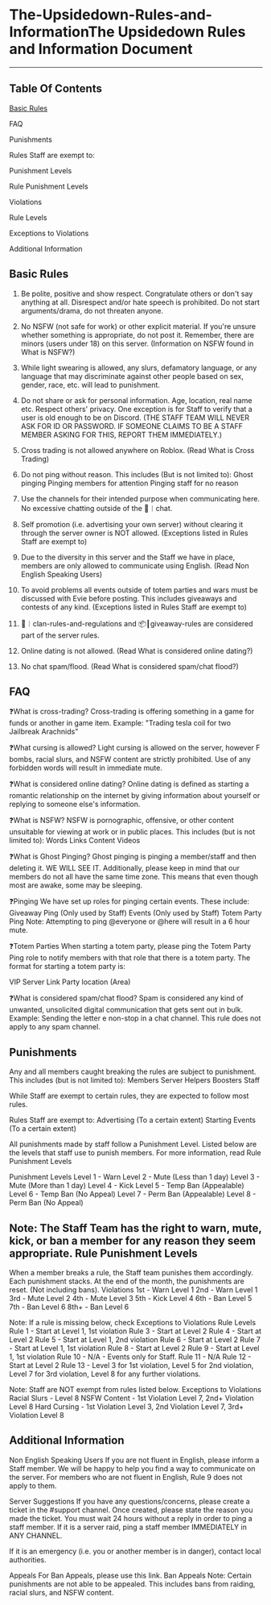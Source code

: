 # The-Upsidedown-Rules-and-InformationThe Upsidedown Rules and Information Document
---------------------------------------------------------------------------------------

## Table Of Contents

[Basic Rules](https://github.com/MrPotatoManLol/The-Upsidedown-Rules-and-Information/blob/main/README.md#basic-rules)

FAQ

Punishments

Rules Staff are exempt to:

Punishment Levels

Rule Punishment Levels

Violations

Rule Levels

Exceptions to Violations

Additional Information

Basic Rules
---------------------------------------------------------------------------------------
1. Be polite, positive and show respect. Congratulate others or don't say anything at all. Disrespect and/or hate speech is prohibited. Do not start arguments/drama, do not threaten anyone. 

2. No NSFW (not safe for work) or other explicit material. If you're unsure whether something is appropriate, do not post it. Remember, there are minors (users under 18) on this server. (Information on NSFW found in What is NSFW?)

3. While light swearing is allowed, any slurs, defamatory language, or any language that may discriminate against other people based on sex, gender, race, etc. will lead to punishment.

4. Do not share or ask for personal information. Age, location, real name etc. Respect others' privacy.  One exception is for Staff to verify that a user is old enough to be on Discord. (THE STAFF TEAM WILL NEVER ASK FOR ID OR PASSWORD. IF SOMEONE CLAIMS TO BE A STAFF MEMBER ASKING FOR THIS, REPORT THEM IMMEDIATELY.)

5. Cross trading is not allowed anywhere on Roblox. (Read What is Cross Trading)

6. Do not ping without reason. This includes (But is not limited to):
Ghost pinging
Pinging members for attention
Pinging staff for no reason

7. Use the channels for their intended purpose when communicating here.  No excessive chatting outside of the ⁠💬︱chat. 

8. Self promotion (i.e. advertising your own server) without clearing it through the server owner is NOT allowed. (Exceptions listed in Rules Staff are exempt to)

9. Due to the diversity in this server and the Staff we have in place, members are only allowed to communicate using English. (Read Non English Speaking Users)

10. To avoid problems all events outside of totem parties and wars must be discussed with Evie before posting. This includes giveaways and contests of any kind. (Exceptions listed in Rules Staff are exempt to)

11. ⁠📃︱clan-rules-and-regulations and ⁠📦┃giveaway-rules are considered part of the server rules.

12. Online dating is not allowed. (Read What is considered online dating?)

13. No chat spam/flood. (Read What is considered spam/chat flood?)

FAQ
---------------------------------------------------------------------------------------
❓What is cross-trading?
Cross-trading is offering something in a game for funds or another in game item. Example: "Trading tesla coil for two Jailbreak Arachnids”

❓What cursing is allowed?
Light cursing is allowed on the server, however F bombs, racial slurs, and NSFW content are strictly prohibited. Use of any forbidden words will result in immediate mute.

❓What is considered online dating?
Online dating is defined as starting a romantic relationship on the internet by giving information about yourself or replying to someone else's information.

❓What is NSFW?
NSFW is pornographic, offensive, or other content unsuitable for viewing at work or in public places. This includes (but is not limited to):
Words
Links
Content
Videos

❓What is Ghost Pinging?
Ghost pinging is pinging a member/staff and then deleting it. WE WILL SEE IT. Additionally, please keep in mind that our members do not all have the same time zone. This means that even though most are awake, some may be sleeping.

❓Pinging
We have set up roles for pinging certain events. These include:
Giveaway Ping (Only used by Staff)
Events (Only used by Staff)
Totem Party Ping
Note: Attempting to ping @everyone or @here will result in a 6 hour mute.

❓Totem Parties
When starting a totem party, please ping the Totem Party Ping role to notify members with that role that there is a totem party. The format for starting a totem party is:

VIP Server Link
Party location (Area)

❓What is considered spam/chat flood?
Spam is considered any kind of unwanted, unsolicited digital communication that gets sent out in bulk.
Example: Sending the letter e non-stop in a chat channel.
This rule does not apply to any spam channel.




Punishments
---------------------------------------------------------------------------------------
Any and all members caught breaking the rules are subject to punishment. This includes (but is not limited to):
Members
Server Helpers
Boosters
Staff

While Staff are exempt to certain rules, they are expected to follow most rules.

Rules Staff are exempt to:
Advertising (To a certain extent)
Starting Events (To a certain extent)

All punishments made by staff follow a Punishment Level. Listed below are the levels that staff use to punish members. For more information, read Rule Punishment Levels

Punishment Levels
Level 1 - Warn
Level 2 - Mute (Less than 1 day)
Level 3 - Mute (More than 1 day)
Level 4 - Kick
Level 5 - Temp Ban (Appealable)
Level 6 - Temp Ban (No Appeal)
Level 7 - Perm Ban (Appealable)
Level 8 - Perm Ban (No Appeal)

Note: The Staff Team has the right to warn, mute, kick, or ban a member for any reason they seem appropriate. 
Rule Punishment Levels
---------------------------------------------------------------------------------------
When a member breaks a rule, the Staff team punishes them accordingly. Each punishment stacks. At the end of the month, the punishments are reset. (Not including bans).
Violations
1st - Warn		Level 1
2nd - Warn		Level 1
3rd - Mute		Level 2
4th - Mute		Level 3
5th - Kick		Level 4
6th - Ban		Level 5
7th - Ban 		Level 6
8th+ - Ban		Level 6



Note: If a rule is missing below, check Exceptions to Violations
Rule Levels
Rule 1 - Start at Level 1, 1st violation
Rule 3 - Start at Level 2
Rule 4 - Start at Level 2
Rule 5 - Start at Level 1, 2nd violation
Rule 6 - Start at Level 2
Rule 7 - Start at Level 1, 1st violation
Rule 8 - Start at Level 2
Rule 9 - Start at Level 1, 1st violation
Rule 10 - N/A - Events only for Staff.
Rule 11 - N/A
Rule 12 - Start at Level 2
Rule 13 - Level 3 for 1st violation, Level 5 for 2nd violation, Level 7 for 3rd violation, Level 8 for any further violations.



Note: Staff are NOT exempt from rules listed below.
Exceptions to Violations
Racial Slurs - Level 8
NSFW Content - 1st Violation Level 7, 2nd+ Violation Level 8
Hard Cursing - 1st Violation Level 3, 2nd Violation Level 7, 3rd+ Violation Level 8


Additional Information
---------------------------------------------------------------------------------------
Non English Speaking Users
If you are not fluent in English, please inform a Staff member. We will be happy to help you find a way to communicate on the server.
For members who are not fluent in English, Rule 9 does not apply to them.

Server Suggestions
If you have any questions/concerns, please create a ticket in the #support channel. Once created, please state the reason you made the ticket. You must wait 24 hours without a reply in order to ping a staff member. If it is a server raid, ping a staff member IMMEDIATELY in ANY CHANNEL.

If it is an emergency (i.e. you or another member is in danger), contact local authorities. 

Appeals
For Ban Appeals, please use this link.
Ban Appeals
Note: Certain punishments are not able to be appealed. This includes bans from raiding, racial slurs, and NSFW content.


